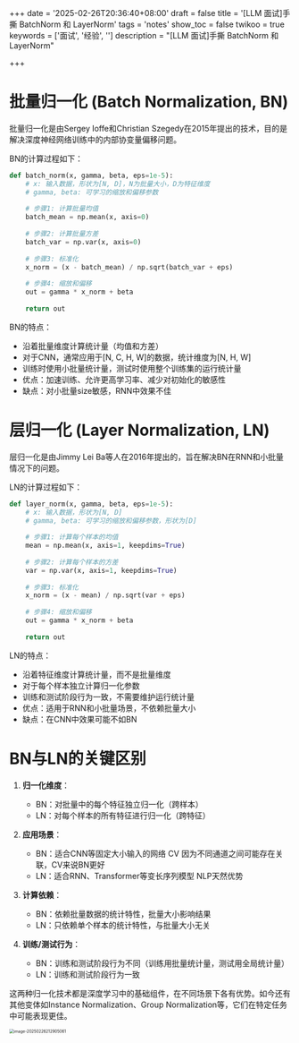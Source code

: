 +++
date = '2025-02-26T20:36:40+08:00'
draft = false
title = '[LLM 面试]手撕 BatchNorm 和 LayerNorm'
tags = 'notes'
show_toc = false
twikoo = true
keywords = ['面试', '经验', '']
description = "[LLM 面试]手撕 BatchNorm 和 LayerNorm"

+++

# 批量归一化 (Batch Normalization, BN)

批量归一化是由Sergey Ioffe和Christian Szegedy在2015年提出的技术，目的是解决深度神经网络训练中的内部协变量偏移问题。

BN的计算过程如下：

```python
def batch_norm(x, gamma, beta, eps=1e-5):
    # x: 输入数据，形状为[N, D]，N为批量大小，D为特征维度
    # gamma, beta: 可学习的缩放和偏移参数
    
    # 步骤1: 计算批量均值
    batch_mean = np.mean(x, axis=0)
    
    # 步骤2: 计算批量方差
    batch_var = np.var(x, axis=0)
    
    # 步骤3: 标准化
    x_norm = (x - batch_mean) / np.sqrt(batch_var + eps)
    
    # 步骤4: 缩放和偏移
    out = gamma * x_norm + beta
    
    return out
```

BN的特点：
- 沿着批量维度计算统计量（均值和方差）
- 对于CNN，通常应用于[N, C, H, W]的数据，统计维度为[N, H, W]
- 训练时使用小批量统计量，测试时使用整个训练集的运行统计量
- 优点：加速训练、允许更高学习率、减少对初始化的敏感性
- 缺点：对小批量size敏感，RNN中效果不佳

# 层归一化 (Layer Normalization, LN)

层归一化是由Jimmy Lei Ba等人在2016年提出的，旨在解决BN在RNN和小批量情况下的问题。

LN的计算过程如下：

```python
def layer_norm(x, gamma, beta, eps=1e-5):
    # x: 输入数据，形状为[N, D]
    # gamma, beta: 可学习的缩放和偏移参数，形状为[D]
    
    # 步骤1: 计算每个样本的均值
    mean = np.mean(x, axis=1, keepdims=True)
    
    # 步骤2: 计算每个样本的方差
    var = np.var(x, axis=1, keepdims=True)
    
    # 步骤3: 标准化
    x_norm = (x - mean) / np.sqrt(var + eps)
    
    # 步骤4: 缩放和偏移
    out = gamma * x_norm + beta
    
    return out
```

LN的特点：
- 沿着特征维度计算统计量，而不是批量维度
- 对于每个样本独立计算归一化参数
- 训练和测试阶段行为一致，不需要维护运行统计量
- 优点：适用于RNN和小批量场景，不依赖批量大小
- 缺点：在CNN中效果可能不如BN

# BN与LN的关键区别

1. **归一化维度**：
   - BN：对批量中的每个特征独立归一化（跨样本）
   - LN：对每个样本的所有特征进行归一化（跨特征）

2. **应用场景**：
   - BN：适合CNN等固定大小输入的网络 CV 因为不同通道之间可能存在关联，CV来说BN更好
   - LN：适合RNN、Transformer等变长序列模型 NLP天然优势

3. **计算依赖**：
   - BN：依赖批量数据的统计特性，批量大小影响结果
   - LN：只依赖单个样本的统计特性，与批量大小无关

4. **训练/测试行为**：
   - BN：训练和测试阶段行为不同（训练用批量统计量，测试用全局统计量）
   - LN：训练和测试阶段行为一致

这两种归一化技术都是深度学习中的基础组件，在不同场景下各有优势。如今还有其他变体如Instance Normalization、Group Normalization等，它们在特定任务中可能表现更佳。

<img src="https://pve.digikamc.cn:8343/i/2025/02/26/z7liw7-0.png" alt="image-20250226212905061" style="zoom:50%;" />
